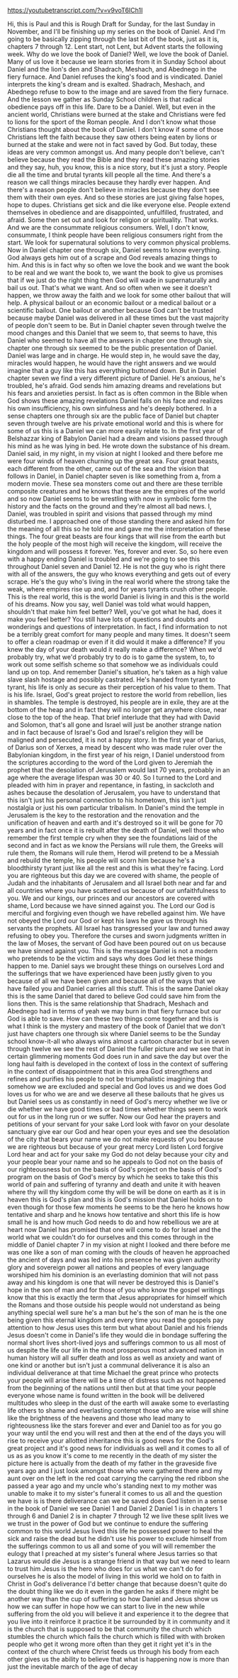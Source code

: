 https://youtubetranscript.com/?v=v9voT6ICh1I

 Hi, this is Paul and this is Rough Draft for Sunday, for the last Sunday in November, and I'll be finishing up my series on the book of Daniel. And I'm going to be basically zipping through the last bit of the book, just as it is, chapters 7 through 12. Lent start, not Lent, but Advent starts the following week. Why do we love the book of Daniel? Well, we love the book of Daniel. Many of us love it because we learn stories from it in Sunday School about Daniel and the lion's den and Shadrach, Meshach, and Abednego in the fiery furnace. And Daniel refuses the king's food and is vindicated. Daniel interprets the king's dream and is exalted. Shadrach, Meshach, and Abednego refuse to bow to the image and are saved from the fiery furnace. And the lesson we gather as Sunday School children is that radical obedience pays off in this life. Dare to be a Daniel. Well, but even in the ancient world, Christians were burned at the stake and Christians were fed to lions for the sport of the Roman people. And I don't know what those Christians thought about the book of Daniel. I don't know if some of those Christians left the faith because they saw others being eaten by lions or burned at the stake and were not in fact saved by God. But today, these ideas are very common amongst us. And many people don't believe, can't believe because they read the Bible and they read these amazing stories and they say, huh, you know, this is a nice story, but it's just a story. People die all the time and brutal tyrants kill people all the time. And there's a reason we call things miracles because they hardly ever happen. And there's a reason people don't believe in miracles because they don't see them with their own eyes. And so these stories are just giving false hopes, hope to dupes. Christians get sick and die like everyone else. People extend themselves in obedience and are disappointed, unfulfilled, frustrated, and afraid. Some then set out and look for religion or spirituality. That works. And we are the consummate religious consumers. Well, I don't know, consummate, I think people have been religious consumers right from the start. We look for supernatural solutions to very common physical problems. Now in Daniel chapter one through six, Daniel seems to know everything. God always gets him out of a scrape and God reveals amazing things to him. And this is in fact why so often we love the book and we want the book to be real and we want the book to, we want the book to give us promises that if we just do the right thing then God will wade in supernaturally and bail us out. That's what we want. And so often when we see it doesn't happen, we throw away the faith and we look for some other bailout that will help. A physical bailout or an economic bailout or a medical bailout or a scientific bailout. One bailout or another because God can't be trusted because maybe Daniel was delivered in all these times but the vast majority of people don't seem to be. But in Daniel chapter seven through twelve the mood changes and this Daniel that we seem to, that seems to have, this Daniel who seemed to have all the answers in chapter one through six, chapter one through six seemed to be the public presentation of Daniel. Daniel was large and in charge. He would step in, he would save the day, miracles would happen, he would have the right answers and we would imagine that a guy like this has everything buttoned down. But in Daniel chapter seven we find a very different picture of Daniel. He's anxious, he's troubled, he's afraid. God sends him amazing dreams and revelations but his fears and anxieties persist. In fact as is often common in the Bible when God shows these amazing revelations Daniel falls on his face and realizes his own insufficiency, his own sinfulness and he's deeply bothered. In a sense chapters one through six are the public face of Daniel but chapter seven through twelve are his private emotional world and this is where for some of us this is a Daniel we can more easily relate to. In the first year of Belshazzar king of Babylon Daniel had a dream and visions passed through his mind as he was lying in bed. He wrote down the substance of his dream. Daniel said, in my night, in my vision at night I looked and there before me were four winds of heaven churning up the great sea. Four great beasts, each different from the other, came out of the sea and the vision that follows in Daniel, in Daniel chapter seven is like something from a, from a modern movie. These sea monsters come out and there are these terrible composite creatures and he knows that these are the empires of the world and so now Daniel seems to be wrestling with now in symbolic form the history and the facts on the ground and they're almost all bad news. I, Daniel, was troubled in spirit and visions that passed through my mind disturbed me. I approached one of those standing there and asked him for the meaning of all this so he told me and gave me the interpretation of these things. The four great beasts are four kings that will rise from the earth but the holy people of the most high will receive the kingdom, will receive the kingdom and will possess it forever. Yes, forever and ever. So, so here even with a happy ending Daniel is troubled and we're going to see this throughout Daniel seven and Daniel 12. He is not the guy who is right there with all of the answers, the guy who knows everything and gets out of every scrape. He's the guy who's living in the real world where the strong take the weak, where empires rise up and, and for years tyrants crush other people. This is the real world, this is the world Daniel is living in and this is the world of his dreams. Now you say, well Daniel was told what would happen, shouldn't that make him feel better? Well, you've got what he had, does it make you feel better? You still have lots of questions and doubts and wonderings and questions of interpretation. In fact, I find information to not be a terribly great comfort for many people and many times. It doesn't seem to offer a clean roadmap or even if it did would it make a difference? If you knew the day of your death would it really make a difference? When we'd probably try, what we'd probably try to do is to game the system, to, to work out some selfish scheme so that somehow we as individuals could land up on top. And remember Daniel's situation, he's taken as a high value slave slash hostage and possibly castrated. He's handed from tyrant to tyrant, his life is only as secure as their perception of his value to them. That is his life. Israel, God's great project to restore the world from rebellion, lies in shambles. The temple is destroyed, his people are in exile, they are at the bottom of the heap and in fact they will no longer get anywhere close, near close to the top of the heap. That brief interlude that they had with David and Solomon, that's all gone and Israel will just be another strange nation and in fact because of Israel's God and Israel's religion they will be maligned and persecuted, it is not a happy story. In the first year of Darius, of Darius son of Xerxes, a mead by descent who was made ruler over the Babylonian kingdom, in the first year of his reign, I Daniel understood from the scriptures according to the word of the Lord given to Jeremiah the prophet that the desolation of Jerusalem would last 70 years, probably in an age where the average lifespan was 30 or 40. So I turned to the Lord and pleaded with him in prayer and repentance, in fasting, in sackcloth and ashes because the desolation of Jerusalem, you have to understand that this isn't just his personal connection to his hometown, this isn't just nostalgia or just his own particular tribalism. In Daniel's mind the temple in Jerusalem is the key to the restoration and the renovation and the unification of heaven and earth and it's destroyed so it will be gone for 70 years and in fact once it is rebuilt after the death of Daniel, well those who remember the first temple cry when they see the foundations laid of the second and in fact as we know the Persians will rule them, the Greeks will rule them, the Romans will rule them, Herod will pretend to be a Messiah and rebuild the temple, his people will scorn him because he's a bloodthirsty tyrant just like all the rest and this is what they're facing. Lord you are righteous but this day we are covered with shame, the people of Judah and the inhabitants of Jerusalem and all Israel both near and far and all countries where you have scattered us because of our unfaithfulness to you. We and our kings, our princes and our ancestors are covered with shame, Lord because we have sinned against you. The Lord our God is merciful and forgiving even though we have rebelled against him. We have not obeyed the Lord our God or kept his laws he gave us through his servants the prophets. All Israel has transgressed your law and turned away refusing to obey you. Therefore the curses and sworn judgments written in the law of Moses, the servant of God have been poured out on us because we have sinned against you. This is the message Daniel is not a modern who pretends to be the victim and says why does God let these things happen to me. Daniel says we brought these things on ourselves Lord and the sufferings that we have experienced have been justly given to you because of all we have been given and because all of the ways that we have failed you and Daniel carries all this stuff. This is the same Daniel okay this is the same Daniel that dared to believe God could save him from the lions then. This is the same relationship that Shadrach, Meshach and Abednego had in terms of yeah we may burn in that fiery furnace but our God is able to save. How can these two things come together and this is what I think is the mystery and mastery of the book of Daniel that we don't just have chapters one through six where Daniel seems to be the Sunday school know-it-all who always wins almost a cartoon character but in seven through twelve we see the rest of Daniel the fuller picture and we see that in certain glimmering moments God does run in and save the day but over the long haul faith is developed in the context of loss in the context of suffering in the context of disappointment that in this area God strengthens and refines and purifies his people to not be triumphalistic imagining that somehow we are excluded and special and God loves us and we does God loves us for who we are and we deserve all these bailouts that he gives us but Daniel sees us as constantly in need of God's mercy whether we live or die whether we have good times or bad times whether things seem to work out for us in the long run or we suffer. Now our God hear the prayers and petitions of your servant for your sake Lord look with favor on your desolate sanctuary give ear our God and hear open your eyes and see the desolation of the city that bears your name we do not make requests of you because we are righteous but because of your great mercy Lord listen Lord forgive Lord hear and act for your sake my God do not delay because your city and your people bear your name and so he appeals to God not on the basis of our righteousness but on the basis of God's project on the basis of God's program on the basis of God's mercy by which he seeks to take this this world of pain and suffering of tyranny and death and unite it with heaven where thy will thy kingdom come thy will be will be done on earth as it is in heaven this is God's plan and this is God's mission that Daniel holds on to even though for those few moments he seems to be the hero he knows how tentative and sharp and he knows how tentative and short this life is how small he is and how much God needs to do and how rebellious we are at heart now Daniel has promised that one will come to do for Israel and the world what we couldn't do for ourselves and this comes through in the middle of Daniel chapter 7 in my vision at night I looked and there before me was one like a son of man coming with the clouds of heaven he approached the ancient of days and was led into his presence he was given authority glory and sovereign power all nations and peoples of every language worshiped him his dominion is an everlasting dominion that will not pass away and his kingdom is one that will never be destroyed this is Daniel's hope in the son of man and for those of you who know the gospel writings know that this is exactly the term that Jesus appropriates for himself which the Romans and those outside his people would not understand as being anything special well sure he's a man but he's the son of man he is the one being given this eternal kingdom and every time you read the gospels pay attention to how Jesus uses this term but what about Daniel and his friends Jesus doesn't come in Daniel's life they would die in bondage suffering the normal short lives short-lived joys and sufferings common to us all most of us despite the life our life in the most prosperous most advanced nation in human history will all suffer death and loss as well as anxiety and want of one kind or another but isn't just a communal deliverance it is also an individual deliverance at that time Michael the great prince who protects your people will arise there will be a time of distress such as not happened from the beginning of the nations until then but at that time your people everyone whose name is found written in the book will be delivered multitudes who sleep in the dust of the earth will awake some to everlasting life others to shame and everlasting contempt those who are wise will shine like the brightness of the heavens and those who lead many to righteousness like the stars forever and ever and Daniel too as for you go your way until the end you will rest and then at the end of the days you will rise to receive your allotted inheritance this is good news for the God's great project and it's good news for individuals as well and it comes to all of us as as you know it's come to me recently in the death of my sister the picture here is actually from the death of my father in the graveside five years ago and I just look amongst those who were gathered there and my aunt over on the left in the red coat carrying the carrying the red ribbon she passed a year ago and my uncle who's standing next to my mother was unable to make it to my sister's funeral it comes to us all and the question we have is is there deliverance can we be saved does God listen in a sense in the book of Daniel we see Daniel 1 and Daniel 2 Daniel 1 is in chapters 1 through 6 and Daniel 2 is in chapter 7 through 12 we live these split lives we we trust in the power of God but we continue to endure the suffering common to this world Jesus lived this life he possessed power to heal the sick and raise the dead but he didn't use his power to exclude himself from the sufferings common to us all and some of you will will remember the eulogy that I preached at my sister's funeral where Jesus tarries so that Lazarus would die Jesus is a strange friend in that way but we need to learn to trust him Jesus is the hero who does for us what we can't do for ourselves he is also the model of living in this world we hold on to faith in Christ in God's deliverance I'd better change that because doesn't quite do the doubt thing like we do it even in the garden he asks if there might be another way than the cup of suffering so how Daniel and Jesus show us how we can suffer in hope how we can start to live in the new while suffering from the old you will believe it and experience it to the degree that you live into it reinforce it practice it be surrounded by it in community and it is the church that is supposed to be that community the church which stumbles the church which fails the church which is filled with with broken people who get it wrong more often than they get it right yet it's in the context of the church where Christ feeds us through his body from each other gives us the ability to believe that what is happening now is more than just the inevitable march of the age of decay